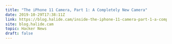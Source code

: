 ```yaml
---
title: "The iPhone 11 Camera, Part 1: A Completely New Camera"
date: 2019-10-29T17:38:11Z
link: https://blog.halide.cam/inside-the-iphone-11-camera-part-1-a-completely-new-camera-28ea5d091071?utm_medium=RSS&utm_source=hune
site: blog.halide.cam
topic: Hacker News
draft: false
---
```

